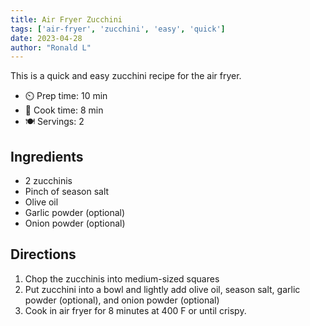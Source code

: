 ```yaml
---
title: Air Fryer Zucchini
tags: ['air-fryer', 'zucchini', 'easy', 'quick']
date: 2023-04-28
author: "Ronald L"
---
```


This is a quick and easy zucchini recipe for the air fryer.

- ⏲️ Prep time: 10 min
- 🍳 Cook time: 8 min
- 🍽️ Servings: 2

## Ingredients

- 2 zucchinis
- Pinch of season salt
- Olive oil
- Garlic powder (optional)
- Onion powder (optional)

## Directions

1. Chop the zucchinis into medium-sized squares
2. Put zucchini into a bowl and lightly add olive oil, season salt, garlic powder (optional), and onion powder (optional)
3. Cook in air fryer for 8 minutes at 400 F or until crispy.

